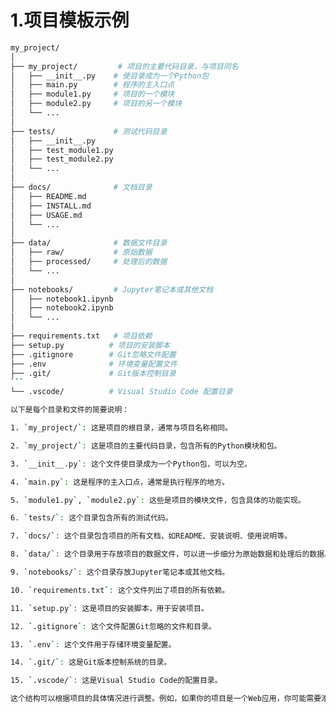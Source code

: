 # 1.项目模板示例

````bash
my_project/
│
├── my_project/         # 项目的主要代码目录，与项目同名
│   ├── __init__.py    # 使目录成为一个Python包
│   ├── main.py        # 程序的主入口点
│   ├── module1.py     # 项目的一个模块
│   ├── module2.py     # 项目的另一个模块
│   └── ...
│
├── tests/             # 测试代码目录
│   ├── __init__.py
│   ├── test_module1.py
│   ├── test_module2.py
│   └── ...
│
├── docs/              # 文档目录
│   ├── README.md
│   ├── INSTALL.md
│   ├── USAGE.md
│   └── ...
│
├── data/              # 数据文件目录
│   ├── raw/           # 原始数据
│   ├── processed/     # 处理后的数据
│   └── ...
│
├── notebooks/         # Jupyter笔记本或其他文档
│   ├── notebook1.ipynb
│   ├── notebook2.ipynb
│   └── ...
│
├── requirements.txt   # 项目依赖
├── setup.py          # 项目的安装脚本
├── .gitignore        # Git忽略文件配置
├── .env              # 环境变量配置文件
├── .git/             # Git版本控制目录
```
└── .vscode/          # Visual Studio Code 配置目录

以下是每个目录和文件的简要说明：

1. `my_project/`: 这是项目的根目录，通常与项目名称相同。

2. `my_project/`: 这是项目的主要代码目录，包含所有的Python模块和包。

3. `__init__.py`: 这个文件使目录成为一个Python包，可以为空。

4. `main.py`: 这是程序的主入口点，通常是执行程序的地方。

5. `module1.py`, `module2.py`: 这些是项目的模块文件，包含具体的功能实现。

6. `tests/`: 这个目录包含所有的测试代码。

7. `docs/`: 这个目录包含项目的所有文档，如README、安装说明、使用说明等。

8. `data/`: 这个目录用于存放项目的数据文件，可以进一步细分为原始数据和处理后的数据。

9. `notebooks/`: 这个目录存放Jupyter笔记本或其他文档。

10. `requirements.txt`: 这个文件列出了项目的所有依赖。

11. `setup.py`: 这是项目的安装脚本，用于安装项目。

12. `.gitignore`: 这个文件配置Git忽略的文件和目录。

13. `.env`: 这个文件用于存储环境变量配置。

14. `.git/`: 这是Git版本控制系统的目录。

15. `.vscode/`: 这是Visual Studio Code的配置目录。

这个结构可以根据项目的具体情况进行调整。例如，如果你的项目是一个Web应用，你可能需要添加一个`templates/`目录来存放HTML模板，或者一个`static/`目录来存放静态文件。如果你的项目是一个数据科学项目，你可能需要添加一个`models/`目录来存放训练好的模型文件。
